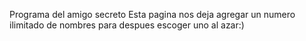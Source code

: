 Programa del amigo secreto
Esta pagina nos deja agregar un numero ilimitado de nombres para despues escoger uno al azar:)
